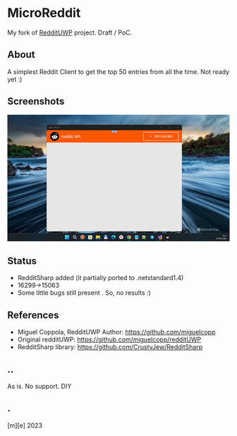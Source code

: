 # MicroReddit
My fork of [RedditUWP](https://github.com/miguelcopp/redditUWP) project. Draft / PoC.

## About 
A simplest Reddit Client to get the top 50 entries from all the time. Not ready yet :)

## Screenshots
![](/Images/shot1.png)

## Status
- RedditSharp added (it partially ported to .netstandard1.4)
- 16299->15063
- Some little bugs still present . So, no results :)


## References
- Miguel Coppola, RedditUWP Author: https://github.com/miguelcopp 
- Original redditUWP: https://github.com/miguelcopp/redditUWP
- RedditSharp library: https://github.com/CrustyJew/RedditSharp

## ..
As is. No support. DIY

## .
[m][e] 2023
